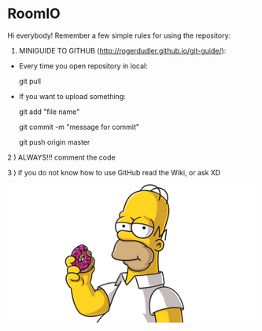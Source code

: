 # RoomIO

Hi everybody! Remember a few simple rules for using the repository:

1) MINIGUIDE TO GITHUB (http://rogerdudler.github.io/git-guide/):

- Every time you open repository in local: 

  git pull

- If you want to upload something:

  git add "file name"

  git commit -m "message for commit"

  git push origin master

2 ) ALWAYS!!! comment the code

3 ) if you do not know how to use GitHub read the Wiki, or ask XD


![DOH](https://github.com/BlueTeo91/RoomIO/blob/master/homer.jpeg)